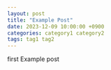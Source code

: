 ```yaml
---
layout: post
title: "Example Post"
date: 2023-12-09 10:00:00 +0900
categories: category1 category2
tags: tag1 tag2
---
```

first Example post


